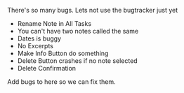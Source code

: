 There's so many bugs. Lets not use the bugtracker just yet

- Rename Note in All Tasks
- You can't have two notes called the same
- Dates is buggy
- No Excerpts
- Make Info Button do something
- Delete Button crashes if no note selected
- Delete Confirmation

Add bugs to here so we can fix them.
